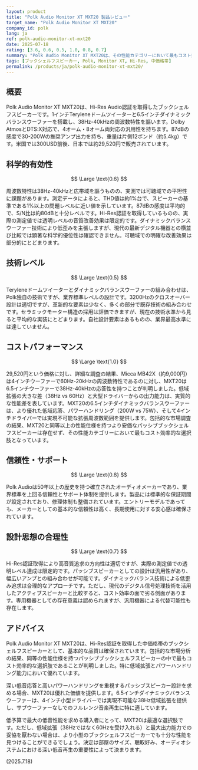 ```yaml
---
layout: product
title: "Polk Audio Monitor XT MXT20 製品レビュー"
target_name: "Polk Audio Monitor XT MXT20"
company_id: polk
lang: ja
ref: polk-audio-monitor-xt-mxt20
date: 2025-07-18
rating: [3.6, 0.6, 0.5, 1.0, 0.8, 0.7]
summary: "Polk Audio Monitor XT MXT20は、その性能カテゴリーにおいて最もコスト効率的な選択肢です。ブランドとしての信頼性も高く評価できますが、客観的な音質改善効果は限定的です。"
tags: [ブックシェルフスピーカー, Polk, Monitor XT, Hi-Res, 中価格帯]
permalink: /products/ja/polk-audio-monitor-xt-mxt20/
---
```


## 概要

Polk Audio Monitor XT MXT20は、Hi-Res Audio認証を取得したブックシェルフスピーカーです。1インチTeryleneドームツイーターと6.5インチダイナミックバランスウーファーを搭載し、38Hz-40kHzの周波数特性を謳います。Dolby AtmosとDTS:X対応で、4オーム・8オーム両対応の汎用性を持ちます。87dBの感度で30-200Wの推奨アンプ出力を持ち、重量は片側12ポンド（約5.4kg）です。米国では300USD前後、日本では約29,520円で販売されています。

## 科学的有効性

$$ \Large \text{0.6} $$

周波数特性は38Hz-40kHzと広帯域を謳うものの、実測では可聴域での平坦性に課題があります。測定データによると、THD値は約1%台で、スピーカーの基準である1%以上の問題レベルに近い値を示しています。87dBの感度は平均的で、S/N比は約80dBと十分レベルです。Hi-Res認証を取得しているものの、実際の測定値では透明レベルの音質改善効果は限定的です。ダイナミックバランスウーファー技術により低歪みを主張しますが、現代の最新デジタル機器との横並び比較では顕著な科学的優位性は確認できません。可聴域での明確な改善効果は部分的にとどまります。

## 技術レベル

$$ \Large \text{0.5} $$

Teryleneドームツイーターとダイナミックバランスウーファーの組み合わせは、Polk独自の技術ですが、業界標準レベルの設計です。3200Hzのクロスオーバー設計は適切ですが、革新的な要素は少なく、多くの部分で既存技術の組み合わせです。セラミックモーター構造の採用は評価できますが、現在の技術水準から見ると平均的な実装にとどまります。自社設計要素はあるものの、業界最高水準には達していません。

## コストパフォーマンス

$$ \Large \text{1.0} $$

29,520円という価格に対し、詳細な調査の結果、Micca MB42X（約9,000円）は4インチウーファーで60Hz-20kHzの周波数特性であるのに対し、MXT20は6.5インチウーファーで38Hz-40kHzの応答性を持つことが判明しました。低域拡張の大きな差（38Hz vs 60Hz）と大型ドライバーからの出力能力は、実質的な性能差を表しています。MXT20の6.5インチダイナミックバランスウーファーは、より優れた低域応答、パワーハンドリング（200W vs 75W）、そして4インチドライバーでは実現不可能な拡張周波数範囲を提供します。包括的な市場調査の結果、MXT20と同等以上の性能仕様を持つより安価なパッシブブックシェルフスピーカーは存在せず、その性能カテゴリーにおいて最もコスト効率的な選択肢となっています。

## 信頼性・サポート

$$ \Large \text{0.8} $$

Polk Audioは50年以上の歴史を持つ確立されたオーディオメーカーであり、業界標準を上回る信頼性とサポート体制を提供します。製品には標準的な保証期間が設定されており、修理体制も整備されています。エントリーモデルであっても、メーカーとしての基本的な信頼性は高く、長期使用に対する安心感は確保されています。

## 設計思想の合理性

$$ \Large \text{0.7} $$

Hi-Res認証取得により高音質追求の方向性は適切ですが、実際の測定値での透明レベル達成は限定的です。パッシブスピーカーとしての設計は汎用性があり、幅広いアンプとの組み合わせが可能です。ダイナミックバランス技術による低歪み追求は合理的なアプローチです。ただし、現代のデジタル信号処理技術を活用したアクティブスピーカーと比較すると、コスト効率の面で劣る側面があります。専用機器としての存在意義は認められますが、汎用機器による代替可能性も存在します。

## アドバイス

Polk Audio Monitor XT MXT20は、Hi-Res認証を取得した中価格帯のブックシェルフスピーカーとして、基本的な品質は確保されています。包括的な市場分析の結果、同等の性能仕様を持つパッシブブックシェルフスピーカーの中で最もコスト効率的な選択肢であることが判明しました。特に低域拡張とパワーハンドリング能力において優れています。

深い低音応答と高いパワーハンドリングを重視するパッシブスピーカー設計を求める場合、MXT20は優れた価値を提供します。6.5インチダイナミックバランスウーファーは、4インチ小型ドライバーでは実現不可能な38Hz低域拡張を提供し、サブウーファーなしでのフルレンジ音楽再生に特に適しています。

低予算で最大の低音性能を求める購入者にとって、MXT20は最適な選択肢です。ただし、低域拡張（38Hzではなく60Hzを受け入れる）と最大出力能力での妥協を厭わない場合は、より小型のブックシェルフスピーカーでも十分な性能を見つけることができるでしょう。決定は部屋のサイズ、聴取好み、オーディオシステムにおける深い低音再生の重要性によって決まります。

(2025.7.18)